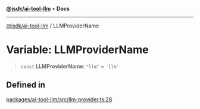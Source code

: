 [**@isdk/ai-tool-llm**](../README.md) • **Docs**

***

[@isdk/ai-tool-llm](../globals.md) / LLMProviderName

# Variable: LLMProviderName

> `const` **LLMProviderName**: `"llm"` = `'llm'`

## Defined in

[packages/ai-tool-llm/src/llm-provider.ts:28](https://github.com/isdk/ai-tool-llm.js/blob/c551b330a82a79e61c6412bbe0899ddc282205b8/src/llm-provider.ts#L28)
